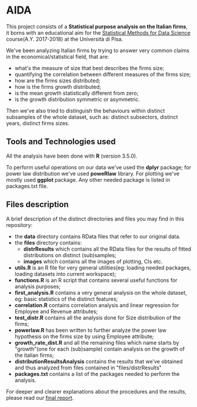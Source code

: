 # AIDA
This project consists of a <b>Statistical purpose analysis on the Italian firms</b>, it borns with an educational aim for the 
[Statistical Methods for Data Science](http://didawiki.cli.di.unipi.it/doku.php/mds/smd/start) course(A.Y. 2017-2018) 
at the Università di Pisa.

We've been analyzing Italian firms by trying to answer very common claims in the economical/statistical field, that are:
- what's the measure of size that best describes the firms size;
- quantifying the correlation between different measures of the firms size;
- how are the firms sizes distributed;
- how is the firms growth distributed;
- is the mean growth statistically different from zero;
- is the growth distribution symmetric or asymmetric.

Then we've also tried to distinguish the behaviours within distinct subsamples of the whole dataset, such as: distinct subsectors, distinct years, distinct firms sizes.



## Tools and Technologies used
All the analysis have been done with <b>R</b> (version 3.5.0). 

To perform useful operations on our data we've used the <b>dplyr</b> package; for power law distribution we've used <b>poweRlaw</b> library. For plotting we've mostly used <b>ggplot</b> package. Any other needed package is listed in packages.txt file.

## Files description
A brief description of the distinct directories and files you may find in this repository:
- the <b>data</b> directory contains RData files that refer to our original data.
- the <b>files</b> directory contains:
  - <b>distrResults</b> which contains all the RData files for the results of fitted distributions on distinct (sub)samples;
  - <b>images</b> which contains all the images of plotting, CIs etc.
- <b>utils.R</b> is an R file for very general utilities(eg: loading needed packages, loading datasets into current workspace);
- <b>functions.R</b> is an R script that contains several useful functions for analysis purposes;
- <b>first_analysis.R</b> contains a very general analysis on the whole dataset, eg: basic statistics of the distinct features;
- <b>correlation.R</b> contains correlation analysis and linear regression for Employee and Revenue attributes;
- <b>test_distr.R</b> contains all the analysis done for Size distribution of the firms;
- <b>powerlaw.R</b> has been written to further analyze the power law hypothesis on the firms size by using Employee attribute;
- <b>growth_rate_dist.R</b> and all the remaining files which name starts by "growth"(one for each (sub)sample) contain analysis on the growth of the italian firms;
- <b>distributionResultsAnalysis</b> contains the results that we've obtained and thus analyzed from files contained in "files/distrResults" 
- <b>packages.txt</b> contains a list of the packages needed to perform the analysis.

For deeper and clearer explanations about the procedures and the results, please read our [final report](https://github.com/honestus/AIDA/blob/master/Results_Report.pdf).
